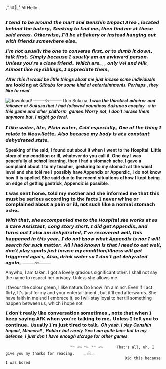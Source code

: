 ₊˚.༄🌊₊˚.༄ Hello .



 𝙄 𝙩𝙚𝙣𝙙 𝙩𝙤 𝙗𝙚 𝙖𝙧𝙤𝙪𝙣𝙙 𝙩𝙝𝙚 𝙢𝙖𝙧𝙩 𝙖𝙣𝙙 𝙂𝙚𝙣𝙨𝙝𝙞𝙣 𝙄𝙢𝙥𝙖𝙘𝙩 𝘼𝙧𝙚𝙖 ❟ 𝙡𝙤𝙘𝙖𝙩𝙚𝙙 𝙗𝙚𝙝𝙞𝙣𝙙 𝙩𝙝𝙚 𝙗𝙖𝙠𝙚𝙧𝙮｡ 𝙎𝙚𝙚𝙠𝙞𝙣𝙜 𝙩𝙤 𝙛𝙞𝙣𝙙 𝙢𝙚❟ 𝙩𝙝𝙚𝙣 𝙛𝙞𝙣𝙙 𝙢𝙚 𝙖𝙩 𝙩𝙝𝙚𝙨𝙚 𝙨𝙖𝙞𝙙 𝙖𝙧𝙚𝙖𝙨｡ 𝙊𝙩𝙝𝙚𝙧𝙬𝙞𝙨𝙚❟ 𝙄'𝙡𝙡 𝙗𝙚 𝙖𝙩 𝘽𝙖𝙠𝙚𝙧𝙮 𝙤𝙧 𝙞𝙣𝙨𝙩𝙚𝙖𝙙 𝙝𝙖𝙣𝙜𝙞𝙣𝙜 𝙤𝙪𝙩 𝙬𝙞𝙩𝙝 𝙛𝙧𝙞𝙚𝙣𝙙𝙨 𝙨𝙤𝙢𝙚𝙬𝙝𝙚𝙧𝙚 𝙚𝙡𝙨𝙚｡
 
 𝙄'𝙢 𝙣𝙤𝙩 𝙪𝙨𝙪𝙖𝙡𝙡𝙮 𝙩𝙝𝙚 𝙤𝙣𝙚 𝙩𝙤 𝙘𝙤𝙣𝙫𝙚𝙧𝙨𝙚 𝙛𝙞𝙧𝙨𝙩❟ 𝙤𝙧 𝙩𝙤 𝙙𝙪𝙢𝙗 𝙞𝙩 𝙙𝙤𝙬𝙣❟ 𝙩𝙖𝙡𝙠 𝙛𝙞𝙧𝙨𝙩｡ 𝙎𝙞𝙢𝙥𝙡𝙮 𝙗𝙚𝙘𝙖𝙪𝙨𝙚 𝙄 𝙪𝙨𝙪𝙖𝙡𝙡𝙮 𝙖𝙢 𝙖𝙣 𝙖𝙬𝙠𝙬𝙖𝙧𝙙 𝙥𝙚𝙧𝙨𝙤𝙣｡ 𝙐𝙣𝙡𝙚𝙨𝙨 𝙮𝙤𝙪'𝙧𝙚 𝙖 𝙘𝙡𝙤𝙨𝙚 𝙛𝙧𝙞𝙚𝙣𝙙｡ 𝙒𝙝𝙞𝙘𝙝 𝙖𝙧𝙚｡｡｡ 𝙤𝙣𝙡𝙮 𝙑𝙚𝙡 𝙖𝙣𝙙 𝙈𝙞𝙠｡ 𝘼𝙡𝙢𝙤𝙨𝙩 𝙡𝙞𝙠𝙚 𝙢𝙮 𝙨𝙞𝙗𝙡𝙞𝙣𝙜𝙨❟ 𝙄 𝙖𝙥𝙥𝙧𝙚𝙘𝙞𝙖𝙩𝙚 𝙩𝙝𝙚𝙢｡ 
 
 𝑨𝒇𝒕𝒆𝒓 𝒕𝒉𝒊𝒔 𝑰𝒕 𝒘𝒐𝒖𝒍𝒅 𝒃𝒆 𝒍𝒊𝒕𝒕𝒍𝒆 𝒕𝒉𝒊𝒏𝒈𝒔 𝒂𝒃𝒐𝒖𝒕 𝒎𝒆 𝒋𝒖𝒔𝒕 𝒊𝒏𝒄𝒂𝒔𝒆 𝒔𝒐𝒎𝒆 𝒊𝒏𝒅𝒊𝒗𝒊𝒅𝒖𝒂𝒍𝒔 𝒂𝒓𝒆 𝗹𝗼𝗼𝗸𝗶𝗻𝗴 𝗮𝘁 𝑮𝒊𝒕𝒉𝒖𝒃𝒔 𝒇𝒐𝒓 𝒔𝒐𝒎𝒆 𝒌𝒊𝒏𝒅 𝒐𝒇 𝒆𝒏𝒕𝒆𝒓𝒕𝒂𝒊𝒏𝒕𝒎𝒆𝒏𝒕𝒔. 𝑷𝒆𝒓𝒉𝒂𝒑𝒔 , 𝒕𝒉𝒆𝒚 𝒍𝒊𝒌𝒆 𝒕𝒐 𝒓𝒆𝒂𝒅. 


![download](https://github.com/user-attachments/assets/fd39d3e4-c528-42a4-bb36-e4a4c29c4ea3)!
────୨ৎ────
I kin Sukuna. 𝑰 𝒘𝒂𝒔 𝒕𝒉𝒆 𝒕𝒉𝒊𝒓𝒔𝒕𝒊𝒆𝒔𝒕 𝒂𝒅𝒎𝒊𝒓𝒆𝒓 𝒂𝒏𝒅 𝒇𝒐𝒍𝒍𝒐𝒘𝒆𝒓 𝒐𝒇 𝑺𝒖𝒌𝒖𝒏𝒂 𝒕𝒉𝒂𝒕 𝑰 𝒉𝒂𝒅 𝒇𝒐𝒍𝒍𝒐𝒘𝒆𝒅 𝒄𝒐𝒖𝒏𝒕𝒍𝒆𝒔𝒔 𝑺𝒖𝒌𝒖𝒏𝒂'𝒔 𝒄𝒐𝒔𝒑𝒍𝒂𝒚 -𝒔 𝒊𝒏 𝒕𝒉𝒊𝒔 𝒈𝒂𝒎𝒆 𝒂𝒏𝒅 𝒐𝒕𝒉𝒆𝒓 𝒑𝒍𝒂𝒕𝒇𝒐𝒓𝒎, 𝒈𝒂𝒎𝒆𝒔. 𝑾𝒐𝒓𝒓𝒚 𝒏𝒐𝒕, 𝑰 𝒅𝒐𝒏'𝒕 𝒉𝒂𝒓𝒂𝒔𝒔 𝒕𝒉𝒆𝒎 𝒂𝒏𝒚𝒎𝒐𝒓𝒆 𝒃𝒖𝒕, 𝑰 𝒎𝒊𝒈𝒉𝒕 𝒈𝒐 𝒇𝒆𝒓𝒂𝒍.

𝙄 𝙡𝙞𝙠𝙚 𝙬𝙖𝙩𝙚𝙧❟ 𝙡𝙞𝙠𝙚｡ 𝙋𝙡𝙖𝙞𝙣 𝙬𝙖𝙩𝙚𝙧｡ 𝘾𝙤𝙡𝙙 𝙚𝙨𝙥𝙚𝙘𝙞𝙖𝙡𝙡𝙮｡ 𝙊𝙣𝙚 𝙤𝙛 𝙩𝙝𝙚 𝙩𝙝𝙞𝙣𝙜 𝙄 𝙧𝙚𝙡𝙖𝙩𝙚 𝙩𝙤 𝙉𝙚𝙪𝙫𝙞𝙡𝙡𝙚𝙩𝙩𝙚｡ 𝘼𝙡𝙨𝙤 𝙗𝙚𝙘𝙖𝙪𝙨𝙚 𝙢𝙮 𝙗𝙤𝙙𝙮 𝙞𝙨 𝙖𝙩 𝙖 𝙘𝙤𝙣𝙨𝙩𝙖𝙣𝙩 𝙙𝙚𝙝𝙮𝙙𝙧𝙖𝙩𝙚𝙙 𝙨𝙩𝙖𝙩𝙚｡

𝐒𝐩𝐞𝐚𝐤𝐢𝐧𝐠 𝐨𝐟 𝐭𝐡𝐞 𝐬𝐚𝐢𝐝, 𝐈 𝐟𝐨𝐮𝐧𝐝 𝐨𝐮𝐭 𝐚𝐛𝐨𝐮𝐭 𝐢𝐭 𝐰𝐡𝐞𝐧 𝐈 𝐰𝐞𝐧𝐭 𝐭𝐨 𝐭𝐡𝐞 𝐇𝐨𝐬𝐩𝐢𝐭𝐚𝐥. 𝐋𝐢𝐭𝐭𝐥𝐞 𝐬𝐭𝐨𝐫𝐲 𝐨𝐟 𝐦𝐲 𝐜𝐨𝐧𝐝𝐢𝐭𝐢𝐨𝐧 𝐨𝐫 𝐢𝐥𝐥, 𝐰𝐡𝐚𝐭𝐞𝐯𝐞𝐫 𝐝𝐨 𝐲𝐨𝐮 𝐜𝐚𝐥𝐥 𝐢𝐭. 𝐎𝐧𝐞 𝐝𝐚𝐲 𝐈 𝐰𝐚𝐬 𝐩𝐞𝐚𝐜𝐞𝐟𝐮𝐥𝐥𝐲 𝐚𝐭 𝐬𝐜𝐡𝐨𝐨𝐥 𝐥𝐞𝐚𝐫𝐧𝐢𝐧𝐠, 𝐭𝐡𝐞𝐧 𝐢 𝐡𝐚𝐝 𝐚 𝐬𝐭𝐨𝐦𝐚𝐜𝐡 𝐚𝐜𝐡𝐞. 𝐈 𝐠𝐚𝐯𝐞 𝐚 𝐜𝐨𝐦𝐩𝐥𝐚𝐢𝐧𝐭 𝐚𝐛𝐨𝐮𝐭 𝐢𝐭 𝐭𝐨 𝐦𝐲 𝐭𝐞𝐚𝐜𝐡𝐞𝐫, 𝐠𝐞𝐬𝐭𝐮𝐫𝐢𝐧𝐠 𝐭𝐨 𝐦𝐲 𝐬𝐭𝐨𝐦𝐚𝐜𝐡 𝐚𝐭 𝐭𝐡𝐞 𝐰𝐚𝐢𝐬𝐭 𝐥𝐞𝐯𝐞𝐥 𝐚𝐧𝐝 𝐬𝐡𝐞 𝐭𝐨𝐥𝐝 𝐦𝐞 𝐈 𝐩𝐨𝐬𝐬𝐢𝐛𝐥𝐲 𝐡𝐚𝐯𝐞 𝐀𝐩𝐩𝐞𝐧𝐝𝐢𝐱 𝐨𝐫 𝐀𝐩𝐩𝐞𝐧𝐝𝐢𝐜, 𝐈 𝐝𝐨 𝐧𝐨𝐭 𝐤𝐧𝐨𝐰 𝐡𝐨𝐰 𝐈𝐭 𝐢𝐬 𝐬𝐩𝐞𝐥𝐥𝐞𝐝. 𝐒𝐡𝐞 𝐬𝐚𝐢𝐝 𝐝𝐮𝐞 𝐭𝐨 𝐭𝐡𝐞 𝐫𝐞𝐜𝐞𝐧𝐭 𝐬𝐢𝐭𝐮𝐚𝐭𝐢𝐨𝐧𝐬 𝐨𝐟 𝐡𝐨𝐰 𝐈 𝐤𝐞𝐩𝐭 𝐛𝐞𝐢𝐧𝐠 𝐨𝐧 𝐞𝐝𝐠𝐞 𝐨𝐟 𝐠𝐞𝐭𝐭𝐢𝐧𝐠 𝐠𝐚𝐬𝐭𝐫𝐢𝐜𝐤, 𝐀𝐩𝐩𝐞𝐧𝐝𝐢𝐱 𝐢𝐬 𝐩𝐨𝐬𝐬𝐢𝐛𝐥𝐞. 

𝗜 𝘄𝗮𝘀 𝘀𝗲𝗻𝘁 𝗵𝗼𝗺𝗲❟ 𝘁𝗼𝗹𝗱 𝗺𝘆 𝗺𝗼𝘁𝗵𝗲𝗿 𝗮𝗻𝗱 𝘀𝗵𝗲 𝗶𝗻𝗳𝗼𝗿𝗺𝗲𝗱 𝗺𝗲 𝘁𝗵𝗮𝘁 𝘁𝗵𝗶𝘀 𝗺𝘂𝘀𝘁 𝗯𝗲 𝘀𝗲𝗿𝗶𝗼𝘂𝘀 𝗮𝗰𝗰𝗼𝗿𝗱𝗶𝗻𝗴 𝘁𝗼 𝘁𝗵𝗲 𝗳𝗮𝗰𝘁𝘀 𝗜 𝗻𝗲𝘃𝗲𝗿 𝘄𝗵𝗶𝗻𝗲 𝗼𝗿 𝗰𝗼𝗺𝗽𝗹𝗮𝗶𝗻𝗲𝗱 𝗮𝗯𝗼𝘂𝘁 𝗮 𝗽𝗮𝗶𝗻 𝗼𝗿 𝗶𝗹𝗹❟ 𝗻𝗼𝘁 𝘀𝘂𝗰𝗵 𝗹𝗶𝗸𝗲 𝗮 𝗻𝗼𝗿𝗺𝗮𝗹 𝘀𝘁𝗼𝗺𝗮𝗰𝗵 𝗮𝗰𝗵𝗲｡

𝙒𝙞𝙩𝙝 𝙩𝙝𝙖𝙩❟ 𝙨𝙝𝙚 𝙖𝙘𝙘𝙤𝙢𝙥𝙖𝙣𝙞𝙚𝙙 𝙢𝙚 𝙩𝙤 𝙩𝙝𝙚 𝙃𝙤𝙨𝙥𝙞𝙩𝙖𝙡 𝙨𝙝𝙚 𝙬𝙤𝙧𝙠𝙨 𝙖𝙩 𝙖𝙨 𝙖 𝘾𝙖𝙧𝙚 𝘼𝙨𝙨𝙞𝙨𝙩𝙖𝙣𝙩｡ 𝙇𝙤𝙣𝙜 𝙨𝙩𝙤𝙧𝙮 𝙨𝙝𝙤𝙧𝙩❟ 𝙄 𝙙𝙞𝙙 𝙜𝙚𝙩 𝘼𝙥𝙥𝙚𝙣𝙙𝙞𝙭❟ 𝙖𝙣𝙙 𝙩𝙪𝙧𝙣𝙨 𝙤𝙪𝙩 𝙄 𝙖𝙡𝙨𝙤 𝙖𝙢 𝙙𝙚𝙝𝙮𝙙𝙧𝙖𝙩𝙚𝙙｡ 𝙄'𝙫𝙚 𝙧𝙚𝙘𝙤𝙫𝙚𝙧𝙚𝙙 𝙬𝙚𝙡𝙡❟ 𝙩𝙝𝙞𝙨 𝙝𝙖𝙥𝙥𝙚𝙣𝙚𝙙 𝙞𝙣 𝙩𝙝𝙞𝙨 𝙮𝙚𝙖𝙧｡ 𝙄 𝙙𝙤 𝙣𝙤𝙩 𝙠𝙣𝙤𝙬 𝙬𝙝𝙖𝙩 𝘼𝙥𝙥𝙚𝙣𝙙𝙞𝙭 𝙞𝙨 𝙣𝙤𝙧 𝙄 𝙬𝙞𝙡𝙡 𝙨𝙚𝙖𝙧𝙘𝙝 𝙛𝙤𝙧 𝙨𝙪𝙘𝙝 𝙢𝙖𝙩𝙩𝙚𝙧｡ 𝘼𝙡𝙡 𝙞 𝙝𝙖𝙙 𝙠𝙣𝙤𝙬𝙣 𝙞𝙨 𝙩𝙝𝙖𝙩 𝙞 𝙣𝙚𝙚𝙙 𝙩𝙤 𝙚𝙖𝙩 𝙬𝙚𝙡𝙡❟ 𝙙𝙤𝙣'𝙩 𝙥𝙡𝙖𝙮 𝙨𝙥𝙤𝙧𝙩𝙨 𝙟𝙪𝙨𝙩 𝙞𝙣𝙘𝙖𝙨𝙚 𝙢𝙮 𝙘𝙤𝙣𝙙𝙞𝙩𝙞𝙤𝙣/𝙞𝙡𝙡𝙣𝙚𝙨𝙨 𝙬𝙞𝙡𝙡 𝙜𝙚𝙩 𝙩𝙧𝙞𝙜𝙜𝙚𝙧𝙚𝙙 𝙖𝙜𝙖𝙞𝙣｡ 𝘼𝙡𝙨𝙤❟ 𝙙𝙧𝙞𝙣𝙠 𝙬𝙖𝙩𝙚𝙧 𝙨𝙤 𝙄 𝙙𝙤𝙣'𝙩 𝙜𝙚𝙩 𝙙𝙚𝙝𝙮𝙧𝙖𝙩𝙚𝙙 𝙖𝙜𝙖𝙞𝙣｡
────୨ৎ────

Anywho, I am taken. I got a lovely gracious significant other. I shall not say the name to respect her privacy. Unless she allows me.

I favour the colour green, I like nature. Do know I'm a minor. Even if I act flirty, It's just for my and your entertaintment , but it'll end afterwards. She have faith in me and I embrace it, so I will stay loyal to her till something happen between us, which i hope not.

𝗜 𝗱𝗼𝗻'𝘁 𝗿𝗲𝗮𝗹𝗹𝘆 𝗹𝗶𝗸𝗲 𝗰𝗼𝗻𝘃𝗲𝗿𝘀𝗮𝘁𝗶𝗼𝗻 𝘀𝗼𝗺𝗲𝘁𝗶𝗺𝗲𝘀 ❟ 𝗻𝗼𝘁𝗲 𝘁𝗵𝗮𝘁 𝘄𝗵𝗲𝗻 𝗜 𝗸𝗲𝗲𝗽 𝘀𝗮𝘆𝗶𝗻𝗴 𝗔𝗙𝗞 𝘄𝗵𝗲𝗻 𝘆𝗼𝘂'𝗿𝗲 𝘁𝗮𝗹𝗸𝗶𝗻𝗴 𝘁𝗼 𝗺𝗲｡ 𝗨𝗻𝗹𝗲𝘀𝘀 𝗜 𝘁𝗲𝗹𝗹 𝘆𝗼𝘂 𝘁𝗼 𝗰𝗼𝗻𝘁𝗶𝗻𝘂𝗲｡ 𝗨𝘀𝘂𝗮𝗹𝗹𝘆 𝗜'𝗺 𝗷𝘂𝘀𝘁 𝘁𝗶𝗿𝗲𝗱 𝘁𝗼 𝘁𝗮𝗹𝗸｡ 𝑶𝒉 𝒚𝒆𝒂𝒉, 𝑰 𝒑𝒍𝒂𝒚 𝑮𝒆𝒏𝒔𝒉𝒊𝒏 𝑰𝒎𝒑𝒂𝒄𝒕, 𝑴𝒊𝒏𝒆𝒄𝒓𝒂𝒇𝒕 , 𝑹𝒐𝒃𝒍𝒐𝒙 𝒃𝒖𝒕 𝒓𝒂𝒓𝒆𝒍𝒚. 𝒀𝒆𝒔 𝑰 𝒂𝒎 𝒒𝒖𝒊𝒕𝒆 𝒍𝒂𝒎𝒆 𝒃𝒖𝒕 𝑰𝒏 𝒎𝒚 𝒅𝒆𝒇𝒆𝒏𝒔𝒆, 𝑰 𝒋𝒖𝒔𝒕 𝒅𝒐𝒏'𝒕 𝒉𝒂𝒗𝒆 𝒆𝒏𝒐𝒖𝒈𝒉 𝒔𝒕𝒐𝒓𝒂𝒈𝒆 𝒇𝒐𝒓 𝒐𝒕𝒉𝒆𝒓 𝒈𝒂𝒎𝒆𝒔. 



                                 𓆝 𓆟 𓆞 𓆝 𓆟      That's all, uh. I give you my thanks for reading.    ﹏𓊝﹏
                                                          Did this because I was bored
